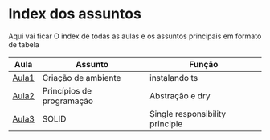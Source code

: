 # Index dos assuntos

Aqui vai ficar O index de todas as aulas e os assuntos principais em formato de tabela

|Aula                 | Assunto      | Função    |
|---------------------|-------------|-----------|
|[Aula1](./Selection1/Aula1)|Criação de ambiente|instalando ts|
| [Aula2](./Selection2/Aula2) | Princípios de programação |Abstração e dry|
|[Aula3](./Selection2/Aula3)| SOLID | Single responsibility principle |
